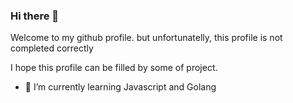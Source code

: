 ### Hi there 👋


Welcome to my github profile. but unfortunatelly, this profile is not completed correctly

I hope this profile can be filled by some of project.

<!--- 🔭 I’m currently working on ...-->
- 🌱 I’m currently learning Javascript and Golang









